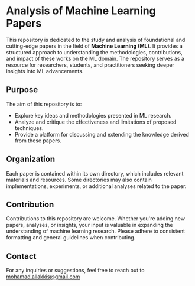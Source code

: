 # Analysis of Machine Learning Papers

This repository is dedicated to the study and analysis of foundational and cutting-edge papers in the field of **Machine Learning (ML)**. It provides a structured approach to understanding the methodologies, contributions, and impact of these works on the ML domain. The repository serves as a resource for researchers, students, and practitioners seeking deeper insights into ML advancements.

## Purpose

The aim of this repository is to:
- Explore key ideas and methodologies presented in ML research.
- Analyze and critique the effectiveness and limitations of proposed techniques.
- Provide a platform for discussing and extending the knowledge derived from these papers.

## Organization

Each paper is contained within its own directory, which includes relevant materials and resources. Some directories may also contain implementations, experiments, or additional analyses related to the paper.

## Contribution

Contributions to this repository are welcome. Whether you're adding new papers, analyses, or insights, your input is valuable in expanding the understanding of machine learning research. Please adhere to consistent formatting and general guidelines when contributing.

## Contact

For any inquiries or suggestions, feel free to reach out to mohamad.allakkis@gmail.com


